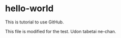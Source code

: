 # hello-world
This is tutorial to use GitHub.

This file is modified for the test.
Udon tabetai ne-chan.
